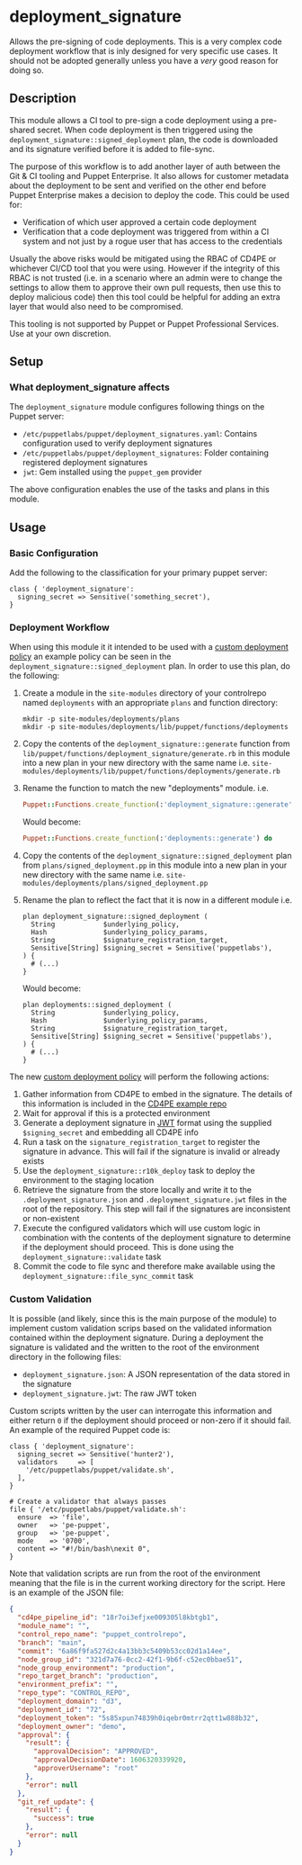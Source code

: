 # deployment_signature

Allows the pre-signing of code deployments. This is a very complex code deployment workflow that is inly designed for very specific use cases. It should not be adopted generally unless you have a *very* good reason for doing so.

## Description

This module allows a CI tool to pre-sign a code deployment using a pre-shared secret. When code deployment is then triggered using the `deployment_signature::signed_deployment` plan, the code is downloaded and its signature verified before it is added to file-sync.

The purpose of this workflow is to add another layer of auth between the Git & CI tooling and Puppet Enterprise. It also allows for customer metadata about the deployment to be sent and verified on the other end before Puppet Enterprise makes a decision to deploy the code. This could be used for:

* Verification of which user approved a certain code deployment
* Verification that a code deployment was triggered from within a CI system and not just by a rogue user that has access to the credentials

Usually the above risks would be mitigated using the RBAC of CD4PE or whichever CI/CD tool that you were using. However if the integrity of this RBAC is not trusted (i.e. in a scenario where an admin were to change the settings to allow them to approve their own pull requests, then use this to deploy malicious code) then this tool could be helpful for adding an extra layer that would also need to be compromised.

This tooling is not supported by Puppet or Puppet Professional Services. Use at your own discretion.

## Setup

### What deployment_signature affects

The `deployment_signature` module configures following things on the Puppet server:

* `/etc/puppetlabs/puppet/deployment_signatures.yaml`: Contains configuration used to verify deployment signatures
* `/etc/puppetlabs/puppet/deployment_signatures`: Folder containing registered deployment signatures
* `jwt`: Gem installed using the `puppet_gem` provider

The above configuration enables the use of the tasks and plans in this module.

## Usage

### Basic Configuration

Add the following to the classification for your primary puppet server:

```puppet
class { 'deployment_signature':
  signing_secret => Sensitive('something_secret'),
}
```

### Deployment Workflow

When using this module it it intended to be used with a [custom deployment policy](https://puppet.com/docs/continuous-delivery/4.x/custom_deployment_policy.html#add_custom_deployment_policy) an example policy can be seen in the `deployment_signature::signed_deployment` plan. In order to use this plan, do the following:

1. Create a module in the `site-modules` directory of your controlrepo named `deployments` with an appropriate `plans` and function directory:

    ```shell
    mkdir -p site-modules/deployments/plans
    mkdir -p site-modules/deployments/lib/puppet/functions/deployments
    ```

1. Copy the contents of the `deployment_signature::generate` function from `lib/puppet/functions/deployment_signature/generate.rb` in this module into a new plan in your new directory with the same name i.e. `site-modules/deployments/lib/puppet/functions/deployments/generate.rb`

1. Rename the function to match the new "deployments" module. i.e.

    ```ruby
    Puppet::Functions.create_function(:'deployment_signature::generate') do
    ```

    Would become:

    ```ruby
    Puppet::Functions.create_function(:'deployments::generate') do
    ```


1. Copy the contents of the `deployment_signature::signed_deployment` plan from `plans/signed_deployment.pp` in this module into a new plan in your new directory with the same name i.e. `site-modules/deployments/plans/signed_deployment.pp`

1. Rename the plan to reflect the fact that it is now in a different module i.e.

    ```puppet
    plan deployment_signature::signed_deployment (
      String            $underlying_policy,
      Hash              $underlying_policy_params,
      String            $signature_registration_target,
      Sensitive[String] $signing_secret = Sensitive('puppetlabs'),
    ) {
      # (...)
    }
    ```

    Would become:

    ```puppet
    plan deployments::signed_deployment (
      String            $underlying_policy,
      Hash              $underlying_policy_params,
      String            $signature_registration_target,
      Sensitive[String] $signing_secret = Sensitive('puppetlabs'),
    ) {
      # (...)
    }
    ```

The new [custom deployment policy](https://puppet.com/docs/continuous-delivery/4.x/custom_deployment_policy.html#add_custom_deployment_policy) will perform the following actions:

1. Gather information from CD4PE to embed in the signature. The details of this information is included in the [CD4PE example repo](https://github.com/puppetlabs/puppetlabs-cd4pe_deployments#build-your-own-policy)
1. Wait for approval if this is a protected environment
1. Generate a deployment signature in [JWT](https://jwt.io/) format using the supplied `$signing_secret` and embedding all CD4PE info
1. Run a task on the `signature_registration_target` to register the signature in advance. This will fail if the signature is invalid or already exists
1. Use the `deployment_signature::r10k_deploy` task to deploy the environment to the staging location
1. Retrieve the signature from the store locally and write it to the `.deployment_signature.json` and `.deployment_signature.jwt` files in the root of the repository. This step will fail if the signatures are inconsistent or non-existent
1. Execute the configured validators which will use custom logic in combination with the contents of the deployment signature to determine if the deployment should proceed. This is done using the `deployment_signature::validate` task
1. Commit the code to file sync and therefore make available using the `deployment_signature::file_sync_commit` task

### Custom Validation

It is possible (and likely, since this is the main purpose of the module) to implement custom validation scrips based on the validated information contained within the deployment signature. During a deployment the signature is validated and the written to the root of the environment directory in the following files:

* `deployment_signature.json`: A JSON representation of the data stored in the signature
* `deployment_signature.jwt`: The raw JWT token

Custom scripts written by the user can interrogate this information and either return `0` if the deployment should proceed or non-zero if it should fail. An example of the required Puppet code is:

```puppet
class { 'deployment_signature':
  signing_secret => Sensitive('hunter2'),
  validators     => [
    '/etc/puppetlabs/puppet/validate.sh',
  ],
}

# Create a validator that always passes
file { '/etc/puppetlabs/puppet/validate.sh':
  ensure  => 'file',
  owner   => 'pe-puppet',
  group   => 'pe-puppet',
  mode    => '0700',
  content => "#!/bin/bash\nexit 0",
}
```

Note that validation scripts are run from the root of the environment meaning that the file is in the current working directory for the script. Here is an example of the JSON file:

```json
{
  "cd4pe_pipeline_id": "18r7oi3efjxe009305l8kbtgb1",
  "module_name": "",
  "control_repo_name": "puppet_controlrepo",
  "branch": "main",
  "commit": "6a86f9fa527d2c4a13bb3c5409b53cc02d1a14ee",
  "node_group_id": "321d7a76-0cc2-42f1-9b6f-c52ec0bbae51",
  "node_group_environment": "production",
  "repo_target_branch": "production",
  "environment_prefix": "",
  "repo_type": "CONTROL_REPO",
  "deployment_domain": "d3",
  "deployment_id": "72",
  "deployment_token": "5s85xpun74839h0iqebr0mtrr2qtt1w888b32",
  "deployment_owner": "demo",
  "approval": {
    "result": {
      "approvalDecision": "APPROVED",
      "approvalDecisionDate": 1606320339920,
      "approverUsername": "root"
    },
    "error": null
  },
  "git_ref_update": {
    "result": {
      "success": true
    },
    "error": null
  }
}
```
